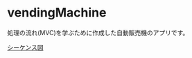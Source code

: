 # vendingMachine
処理の流れ(MVC)を学ぶために作成した自動販売機のアプリです。

[シーケンス図](https://drive.google.com/file/d/1Cqd7miQx0w4Mm0UEhxU298hDs0X6Xvvx/view?usp=sharing)
